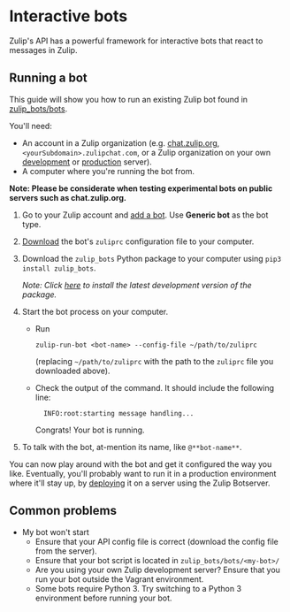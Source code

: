 # Interactive bots

Zulip's API has a powerful framework for interactive bots that react
to messages in Zulip.

## Running a bot

This guide will show you how to run an existing Zulip bot
found in [zulip_bots/bots](
https://github.com/zulip/python-zulip-api/tree/master/zulip_bots/zulip_bots/bots).

You'll need:

* An account in a Zulip organization
  (e.g. [chat.zulip.org](https://chat.zulip.org),
  `<yourSubdomain>.zulipchat.com`, or a Zulip organization on your own
  [development](https://zulip.readthedocs.io/en/latest/development/overview.html) or
  [production](https://zulip.readthedocs.io/en/latest/production/install.html) server).
* A computer where you're running the bot from.

**Note: Please be considerate when testing experimental bots on public servers such as chat.zulip.org.**

1. Go to your Zulip account and
   [add a bot](/help/add-a-bot-or-integration). Use **Generic bot** as the bot type.

1. [Download](/api/api-keys-zuliprc) the bot's `zuliprc` configuration file to
   your computer.

1. Download the `zulip_bots` Python package to your computer using `pip3 install zulip_bots`.

     *Note: Click
     [here](
     writing-bots#installing-a-development-version-of-the-zulip-bots-package)
     to install the latest development version of the package.*

1. Start the bot process on your computer.

    * Run
      ```
      zulip-run-bot <bot-name> --config-file ~/path/to/zuliprc
      ```

      (replacing `~/path/to/zuliprc` with the path to the `zuliprc` file you downloaded above).

    * Check the output of the command. It should include the following line:

            INFO:root:starting message handling...

        Congrats! Your bot is running.

1. To talk with the bot, at-mention its name, like `@**bot-name**`.

You can now play around with the bot and get it configured the way you
like.  Eventually, you'll probably want to run it in a production
environment where it'll stay up, by [deploying](/api/deploying-bots) it on a server using the
Zulip Botserver.

## Common problems

* My bot won't start
    * Ensure that your API config file is correct (download the config file from the server).
    * Ensure that your bot script is located in `zulip_bots/bots/<my-bot>/`
    * Are you using your own Zulip development server? Ensure that you run your bot outside
      the Vagrant environment.
    * Some bots require Python 3. Try switching to a Python 3 environment before running
      your bot.
